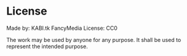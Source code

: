 # License

Made by: KABI.tk FancyMedia
License: CC0

The work may be used by anyone for any purpose. It shall be used to represent the intended purpose.
